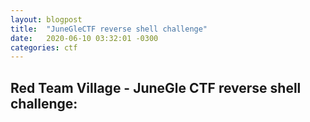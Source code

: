 ```yaml
---
layout: blogpost
title:  "JuneGleCTF reverse shell challenge" 
date:   2020-06-10 03:32:01 -0300
categories: ctf
---
```

## Red Team Village - JuneGle CTF reverse shell challenge: 

<object data="{{ '/assets/pdfs/jeopardy/junegleCTF_red_team_reverse_shell.pdf' }}" width="700" height="1000" type='application/pdf'></object>
